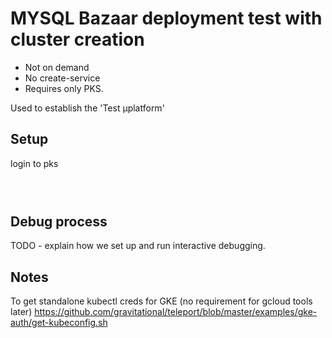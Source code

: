 # MYSQL Bazaar deployment test with cluster creation

* Not on demand 
* No create-service
* Requires only PKS.

Used to establish the 'Test µplatform'


## Setup

login to pks

```bash

    
```

## Debug process

TODO - explain how we set up and run interactive debugging.

## Notes

To get standalone kubectl creds for GKE (no requirement for gcloud tools later)
https://github.com/gravitational/teleport/blob/master/examples/gke-auth/get-kubeconfig.sh